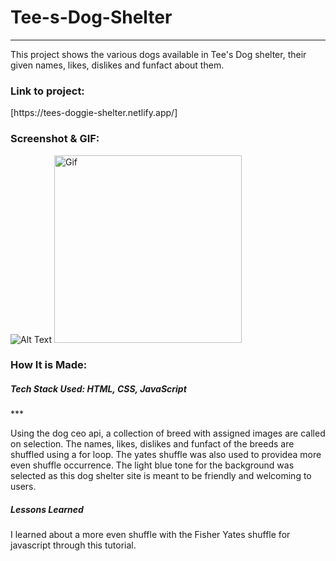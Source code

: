 # **Tee-s-Dog-Shelter**
***
<p>This project shows the various dogs available in Tee's Dog shelter, their given names, likes, dislikes and funfact about them.</p>


<h3>Link to project:</h3>[https://tees-doggie-shelter.netlify.app/]

<h3>Screenshot & GIF:</h3>


![Alt Text](https://user-images.githubusercontent.com/102753233/187749940-7ab0483a-b108-44bf-926f-0e0f9f8234c3.png)
<a href="LINK_TO_REPO">
  <img src="https://media.giphy.com/media/raNUayIxvbTSiZ4ZQ6/giphy.gif" alt="Gif" width="300" height="300">
</a>

<h3>How It is Made:</h3>

<h5>Tech Stack Used: HTML, CSS, JavaScript</h5>
***
<p>Using the dog ceo api, a collection of breed with assigned images are called on selection. The names, likes, dislikes and funfact of the breeds are shuffled using a for loop. The yates shuffle was also used to providea more even shuffle occurrence. The light blue tone for the background was selected as this dog shelter site is meant to be friendly and welcoming to users.<p>

<h5>Lessons Learned</h5>

<p>I learned about a more even shuffle with the Fisher Yates shuffle for javascript through this tutorial.</p>
